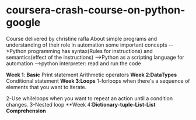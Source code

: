 # coursera-crash-course-on-python-google
Course delivered by christine rafla 
About simple programs and understanding of their role in automation
some important concepts
-->Python programming has syntax(Rules for instructions) and semantics(effect of the instructions)
-->Python as a scripting language for automation
-->python interpreter: read and run the code


**Week 1**: **Basic** 
Print statement
Arithmetic operators
**Week 2**:**DataTypes**
Conditional statement
**Week 3**:**Loops**
1-forloops when there's a sequence of elements that you want to iterate.
  
2-Use whileloops when you want to repeat an action until a condition changes.
3-Nested  loop
**Week 4:**Dictionary-tuple-List-List Comprehension**

